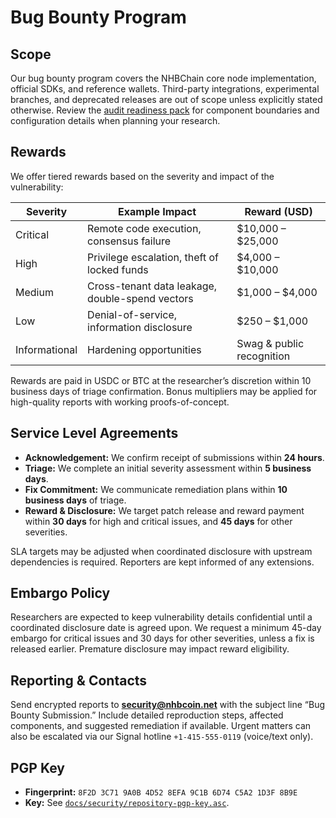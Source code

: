 # Bug Bounty Program

## Scope
Our bug bounty program covers the NHBChain core node implementation, official SDKs, and reference wallets. Third-party integrations, experimental branches, and deprecated releases are out of scope unless explicitly stated otherwise. Review the [audit readiness pack](../../ops/audit-pack/README.md) for component boundaries and configuration details when planning your research.

## Rewards
We offer tiered rewards based on the severity and impact of the vulnerability:

| Severity | Example Impact | Reward (USD) |
| --- | --- | --- |
| Critical | Remote code execution, consensus failure | $10,000 – $25,000 |
| High | Privilege escalation, theft of locked funds | $4,000 – $10,000 |
| Medium | Cross-tenant data leakage, double-spend vectors | $1,000 – $4,000 |
| Low | Denial-of-service, information disclosure | $250 – $1,000 |
| Informational | Hardening opportunities | Swag & public recognition |

Rewards are paid in USDC or BTC at the researcher’s discretion within 10 business days of triage confirmation. Bonus multipliers may be applied for high-quality reports with working proofs-of-concept.

## Service Level Agreements
* **Acknowledgement:** We confirm receipt of submissions within **24 hours**.
* **Triage:** We complete an initial severity assessment within **5 business days**.
* **Fix Commitment:** We communicate remediation plans within **10 business days** of triage.
* **Reward & Disclosure:** We target patch release and reward payment within **30 days** for high and critical issues, and **45 days** for other severities.

SLA targets may be adjusted when coordinated disclosure with upstream dependencies is required. Reporters are kept informed of any extensions.

## Embargo Policy
Researchers are expected to keep vulnerability details confidential until a coordinated disclosure date is agreed upon. We request a minimum 45-day embargo for critical issues and 30 days for other severities, unless a fix is released earlier. Premature disclosure may impact reward eligibility.

## Reporting & Contacts
Send encrypted reports to **security@nhbcoin.net** with the subject line “Bug Bounty Submission.” Include detailed reproduction steps, affected components, and suggested remediation if available. Urgent matters can also be escalated via our Signal hotline `+1-415-555-0119` (voice/text only).

## PGP Key
* **Fingerprint:** `8F2D 3C71 9A0B 4D52 8EFA 9C1B 6D74 C5A2 1D3F 8B9E`
* **Key:** See [`docs/security/repository-pgp-key.asc`](./repository-pgp-key.asc).

